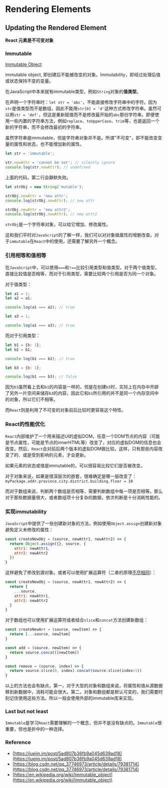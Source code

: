 # Rendering Elements

## Updating the Rendered Element

**React 元素是不可变对象**

### Immutable
[Immutable Object](https://en.wikipedia.org/wiki/Immutable_object)

immutable object, 即创建后不能被改变的对象。Immutability，即经过处理后值或状态保持不变的变量。

在JavaScript中本来就有immutable类型，例如`String`对象的**值类型**。

在声明一个字符串时：`let str = 'abc'`，不能直接修改字符串中的字符。因为`str`是值类型而不是数组，因此不能用`str[0] = 'd'`这种方式修改字符串。虽然可以用`str = 'def'`，但这是重新赋值而不是修改最开始的`abc`那份字符串。即便使用一些内置的字符串方法，例如`replace`、`toUpperCase`、`trim`等，也是返回一个新的字符串，而不会修改最初的字符串。

虽然字符串是immutable，但是字符串对象并不是。所谓"不可变"，即不能改变变量的属性和状态，也不能增加新的属性。

```javascript
let str = 'immutable';

str.newAttr = 'cannot be set'; // silently ignore
console.log(str.newAttr); // undefined
```
上面的代码，第二行会静默失败。

```javascript
let strObj = new String('mutable');

strObj.newAttr = 'new attr';
console.log(strObj.newAttr); // new attr

strObj.newAttr = 'new attr2';
console.log(strObj.newAttr); // new attr2
```
`strObj`是一个字符串对象，可以给它增加、修改属性。

这和我们平时对`JavaScript`的了解一样，我们可以对对象做属性的增删改查。对于`immutable`在`React`中的使用，还需要了解另外一个概念。

### 引用相等和值相等
在`JavaScript`中，可以使用`===`和`!==`比较引用类型和值类型。对于两个值类型，直接比较值是否相等，而对于引用类型，需要比较两个引用是否为同一个对象。

对于值类型：

```javascript
let a1 = 1;
let a2 = a1;

console.log(a1 === a2); // true

let a3 = 1;

console.log(a1 === a3); // true
```

而对于引用类型：

```javascript
let b1 = {b: 1};
let b2 = b1;

console.log(b1 === b2); // true

let b3 = {b: 1};

console.log(b1 === b3); // false
```

因为`b3`虽然看上去和`b1`的内容是一样的，但是在创建`b3`时，实际上在内存中开辟了另外一片空间来储存`b3`的内容，因此它和`b1`所引用的并不是同一个内存空间中的对象，所以它们不相等。

而`React`则是利用了不可变的对象前后比较时更容易这个特性。

### React的性能优化
`React`内部维护了一个用来描述UI的虚拟DOM，任意一个DOM节点的内容（可能是节点属性，可能是节点的innerHTML等）改变了，对应的虚拟DOM的信息也会改变。然后，`React`会对前后两个版本的虚拟DOM做比较，这样，只有那些内容改变了的、或是受到影响的元素，才会更新。

如果元素的状态或值是immutable的，可以很容易比较它们是否被改变。

对于对象来说，如果是很深层次的嵌套，很难确定是哪一层改变了：`myPackage.addr.province.city.district.building.floor = 10`

而对于数组来说，判断两个数组是否相等，需要判断数组中每一项是否相等。那么对于那些数据量很大，或者数组项十分复杂的数据，依次判断是十分消耗性能的。

### 实现immutability
`JavaScript`中提供了一些创建新对象的方法，例如使用`Object.assign`创建新对象避免定义未修改的属性：

```javascript
const createNewObj = (source, newAttr1, newAttr2) => {
  return Object.assign({}, source, {
    attr1: newAttr1,
    attr2: newAttr2
  })
}
```

这样避免了修改到源对象。或者可以使用扩展运算符（二者的原理[不尽相同](https://2ality.com/2016/10/rest-spread-properties.html#spread-defines-properties-objectassign-sets-them)）：

```javascript
const createNewObj = (source, newAttr1, newAttr2) => {
  return {
    ...source,
    attr1: newAttr1,
    attr2: newAttr2
  }
}
```

对于数组也可以使用扩展运算符或者结合`slice`和`concat`方法创建新数组：

```javascript
const createNewArr = (source, newItem) => {
  return [...source, newItem]
}

const add = (source, newItem) => {
  return source.concat([newItem])
}

const remove = (source, index) => {
  return source.slice(0, index).concat(source.slice(index+1))
}
```

以上的方法也会有缺点，第一，对于大型的对象和数组来说，将属性和值从源数据移到新数据中，消耗可能会很大。第二，对象和数组都是默认可变的，我们需要时刻记住使用这些方法。所以一般会使用外部的immutable库来实现。

### Last but not least
`Immutable`是学习`React`需要理解的一个概念，但并不是没有缺点的。`Immutable`很重要，但也是折中的一种选择。

### Reference
- [https://juejin.im/post/5ad807b36fb9a045d639ad18](https://juejin.im/post/5ad807b36fb9a045d639ad18)
- [https://blog.csdn.net/qq_37746973/article/details/79381714](https://blog.csdn.net/qq_37746973/article/details/79381714)
- [https://en.wikipedia.org/wiki/Immutable_object](https://en.wikipedia.org/wiki/Immutable_object)
